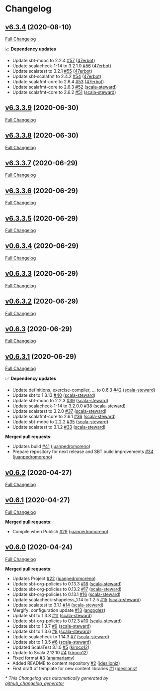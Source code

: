 # Changelog

## [v6.3.4](https://github.com/scala-exercises/exercises-template/tree/v6.3.4) (2020-08-10)

[Full Changelog](https://github.com/scala-exercises/exercises-template/compare/v6.3.3.9...v6.3.4)

📈 **Dependency updates**

- Update sbt-mdoc to 2.2.4 [\#57](https://github.com/scala-exercises/exercises-template/pull/57) ([47erbot](https://github.com/47erbot))
- Update scalacheck-1-14 to 3.2.1.0 [\#56](https://github.com/scala-exercises/exercises-template/pull/56) ([47erbot](https://github.com/47erbot))
- Update scalatest to 3.2.1 [\#55](https://github.com/scala-exercises/exercises-template/pull/55) ([47erbot](https://github.com/47erbot))
- Update sbt-scalafmt to 2.4.2 [\#54](https://github.com/scala-exercises/exercises-template/pull/54) ([47erbot](https://github.com/47erbot))
- Update scalafmt-core to 2.6.4 [\#53](https://github.com/scala-exercises/exercises-template/pull/53) ([47erbot](https://github.com/47erbot))
- Update scalafmt-core to 2.6.3 [\#52](https://github.com/scala-exercises/exercises-template/pull/52) ([scala-steward](https://github.com/scala-steward))
- Update scalafmt-core to 2.6.2 [\#51](https://github.com/scala-exercises/exercises-template/pull/51) ([scala-steward](https://github.com/scala-steward))

## [v6.3.3.9](https://github.com/scala-exercises/exercises-template/tree/v6.3.3.9) (2020-06-30)

[Full Changelog](https://github.com/scala-exercises/exercises-template/compare/v6.3.3.8...v6.3.3.9)

## [v6.3.3.8](https://github.com/scala-exercises/exercises-template/tree/v6.3.3.8) (2020-06-30)

[Full Changelog](https://github.com/scala-exercises/exercises-template/compare/v6.3.3.7...v6.3.3.8)

## [v6.3.3.7](https://github.com/scala-exercises/exercises-template/tree/v6.3.3.7) (2020-06-29)

[Full Changelog](https://github.com/scala-exercises/exercises-template/compare/v6.3.3.6...v6.3.3.7)

## [v6.3.3.6](https://github.com/scala-exercises/exercises-template/tree/v6.3.3.6) (2020-06-29)

[Full Changelog](https://github.com/scala-exercises/exercises-template/compare/v6.3.3.5...v6.3.3.6)

## [v6.3.3.5](https://github.com/scala-exercises/exercises-template/tree/v6.3.3.5) (2020-06-29)

[Full Changelog](https://github.com/scala-exercises/exercises-template/compare/v0.6.3.4...v6.3.3.5)

## [v0.6.3.4](https://github.com/scala-exercises/exercises-template/tree/v0.6.3.4) (2020-06-29)

[Full Changelog](https://github.com/scala-exercises/exercises-template/compare/v0.6.3.3...v0.6.3.4)

## [v0.6.3.3](https://github.com/scala-exercises/exercises-template/tree/v0.6.3.3) (2020-06-29)

[Full Changelog](https://github.com/scala-exercises/exercises-template/compare/v0.6.3.2...v0.6.3.3)

## [v0.6.3.2](https://github.com/scala-exercises/exercises-template/tree/v0.6.3.2) (2020-06-29)

[Full Changelog](https://github.com/scala-exercises/exercises-template/compare/v0.6.3...v0.6.3.2)

## [v0.6.3](https://github.com/scala-exercises/exercises-template/tree/v0.6.3) (2020-06-29)

[Full Changelog](https://github.com/scala-exercises/exercises-template/compare/v0.6.3.1...v0.6.3)

## [v0.6.3.1](https://github.com/scala-exercises/exercises-template/tree/v0.6.3.1) (2020-06-29)

[Full Changelog](https://github.com/scala-exercises/exercises-template/compare/v0.6.2...v0.6.3.1)

📈 **Dependency updates**

- Update definitions, exercise-compiler, ... to 0.6.3 [\#42](https://github.com/scala-exercises/exercises-template/pull/42) ([scala-steward](https://github.com/scala-steward))
- Update sbt to 1.3.13 [\#40](https://github.com/scala-exercises/exercises-template/pull/40) ([scala-steward](https://github.com/scala-steward))
- Update sbt-mdoc to 2.2.3 [\#39](https://github.com/scala-exercises/exercises-template/pull/39) ([scala-steward](https://github.com/scala-steward))
- Update scalacheck-1-14 to 3.2.0.0 [\#38](https://github.com/scala-exercises/exercises-template/pull/38) ([scala-steward](https://github.com/scala-steward))
- Update scalatest to 3.2.0 [\#37](https://github.com/scala-exercises/exercises-template/pull/37) ([scala-steward](https://github.com/scala-steward))
- Update scalafmt-core to 2.6.1 [\#36](https://github.com/scala-exercises/exercises-template/pull/36) ([scala-steward](https://github.com/scala-steward))
- Update sbt-mdoc to 2.2.2 [\#35](https://github.com/scala-exercises/exercises-template/pull/35) ([scala-steward](https://github.com/scala-steward))
- Update scalatest to 3.1.2 [\#33](https://github.com/scala-exercises/exercises-template/pull/33) ([scala-steward](https://github.com/scala-steward))

**Merged pull requests:**

- Updates build [\#41](https://github.com/scala-exercises/exercises-template/pull/41) ([juanpedromoreno](https://github.com/juanpedromoreno))
- Prepare repository for next  release and SBT build improvements [\#34](https://github.com/scala-exercises/exercises-template/pull/34) ([juanpedromoreno](https://github.com/juanpedromoreno))

## [v0.6.2](https://github.com/scala-exercises/exercises-template/tree/v0.6.2) (2020-04-27)

[Full Changelog](https://github.com/scala-exercises/exercises-template/compare/v0.6.1...v0.6.2)

## [v0.6.1](https://github.com/scala-exercises/exercises-template/tree/v0.6.1) (2020-04-27)

[Full Changelog](https://github.com/scala-exercises/exercises-template/compare/v0.6.0...v0.6.1)

**Merged pull requests:**

- Compile when Publish [\#29](https://github.com/scala-exercises/exercises-template/pull/29) ([juanpedromoreno](https://github.com/juanpedromoreno))

## [v0.6.0](https://github.com/scala-exercises/exercises-template/tree/v0.6.0) (2020-04-24)

[Full Changelog](https://github.com/scala-exercises/exercises-template/compare/bbce5c646dc57cede01baae600ff2a6dc2a62d41...v0.6.0)

**Merged pull requests:**

- Updates Project [\#22](https://github.com/scala-exercises/exercises-template/pull/22) ([juanpedromoreno](https://github.com/juanpedromoreno))
- Update sbt-org-policies to 0.13.3 [\#18](https://github.com/scala-exercises/exercises-template/pull/18) ([scala-steward](https://github.com/scala-steward))
- Update sbt-org-policies to 0.13.2 [\#17](https://github.com/scala-exercises/exercises-template/pull/17) ([scala-steward](https://github.com/scala-steward))
- Update sbt-org-policies to 0.13.1 [\#16](https://github.com/scala-exercises/exercises-template/pull/16) ([scala-steward](https://github.com/scala-steward))
- Update scalacheck-shapeless\_1.14 to 1.2.5 [\#15](https://github.com/scala-exercises/exercises-template/pull/15) ([scala-steward](https://github.com/scala-steward))
- Update scalatest to 3.1.1 [\#14](https://github.com/scala-exercises/exercises-template/pull/14) ([scala-steward](https://github.com/scala-steward))
- Mergify: configuration update [\#13](https://github.com/scala-exercises/exercises-template/pull/13) ([angoglez](https://github.com/angoglez))
- Update sbt to 1.3.8 [\#11](https://github.com/scala-exercises/exercises-template/pull/11) ([scala-steward](https://github.com/scala-steward))
- Update sbt-org-policies to 0.12.3 [\#10](https://github.com/scala-exercises/exercises-template/pull/10) ([scala-steward](https://github.com/scala-steward))
- Update sbt to 1.3.7 [\#9](https://github.com/scala-exercises/exercises-template/pull/9) ([scala-steward](https://github.com/scala-steward))
- Update sbt to 1.3.6 [\#8](https://github.com/scala-exercises/exercises-template/pull/8) ([scala-steward](https://github.com/scala-steward))
- Update scalacheck to 1.14.3 [\#7](https://github.com/scala-exercises/exercises-template/pull/7) ([scala-steward](https://github.com/scala-steward))
- Update sbt to 1.3.5 [\#6](https://github.com/scala-exercises/exercises-template/pull/6) ([scala-steward](https://github.com/scala-steward))
- Updated ScalaTest 3.1.0 [\#5](https://github.com/scala-exercises/exercises-template/pull/5) ([kiroco12](https://github.com/kiroco12))
- Update to Scala 2.12.10 [\#4](https://github.com/scala-exercises/exercises-template/pull/4) ([kiroco12](https://github.com/kiroco12))
- Fixed format [\#3](https://github.com/scala-exercises/exercises-template/pull/3) ([anamariamv](https://github.com/anamariamv))
- Added README to content repository [\#2](https://github.com/scala-exercises/exercises-template/pull/2) ([jdesiloniz](https://github.com/jdesiloniz))
- First draft of template for new content libraries [\#1](https://github.com/scala-exercises/exercises-template/pull/1) ([jdesiloniz](https://github.com/jdesiloniz))



\* *This Changelog was automatically generated by [github_changelog_generator](https://github.com/github-changelog-generator/github-changelog-generator)*
